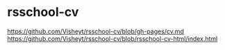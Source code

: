 # rsschool-cv
https://github.com/Visheyt/rsschool-cv/blob/gh-pages/cv.md 
https://github.com/Visheyt/rsschool-cv/blob/rsschool-cv-html/index.html
